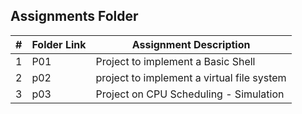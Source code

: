 ##  Assignments Folder

|   #   | Folder Link           | Assignment Description                                                                       |
| :---: | --------------------- | ---------------------------------------------------------------------------------------------|
|   1   |       P01             | Project to implement a Basic Shell                                                           |
|   2   |       p02             | project to implement a virtual file system                                                   |
|   3   |       p03             | Project on CPU Scheduling - Simulation                                                       |
